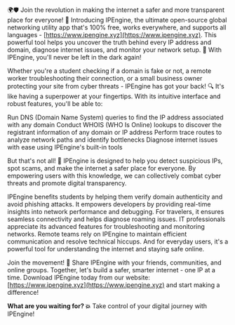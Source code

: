🌍🛡️ Join the revolution in making the internet a safer and more transparent place for everyone! 🚀 Introducing IPEngine, the ultimate open-source global networking utility app that's 100% free, works everywhere, and supports all languages - [https://www.ipengine.xyz](https://www.ipengine.xyz). This powerful tool helps you uncover the truth behind every IP address and domain, diagnose internet issues, and monitor your network setup. 📡 With IPEngine, you'll never be left in the dark again!

Whether you're a student checking if a domain is fake or not, a remote worker troubleshooting their connection, or a small business owner protecting your site from cyber threats - IPEngine has got your back! 🔍 It's like having a superpower at your fingertips. With its intuitive interface and robust features, you'll be able to:

Run DNS (Domain Name System) queries to find the IP address associated with any domain
Conduct WHOIS (WHO Is Online) lookups to discover the registrant information of any domain or IP address
Perform trace routes to analyze network paths and identify bottlenecks
Diagnose internet issues with ease using IPEngine's built-in tools

But that's not all! 🌟 IPEngine is designed to help you detect suspicious IPs, spot scams, and make the internet a safer place for everyone. By empowering users with this knowledge, we can collectively combat cyber threats and promote digital transparency.

IPEngine benefits students by helping them verify domain authenticity and avoid phishing attacks.
It empowers developers by providing real-time insights into network performance and debugging.
For travelers, it ensures seamless connectivity and helps diagnose roaming issues.
IT professionals appreciate its advanced features for troubleshooting and monitoring networks.
Remote teams rely on IPEngine to maintain efficient communication and resolve technical hiccups.
And for everyday users, it's a powerful tool for understanding the internet and staying safe online.

Join the movement! 🌈 Share IPEngine with your friends, communities, and online groups. Together, let's build a safer, smarter internet - one IP at a time. Download IPEngine today from our website: [https://www.ipengine.xyz](https://www.ipengine.xyz) and start making a difference!

**What are you waiting for? 💥** Take control of your digital journey with IPEngine!